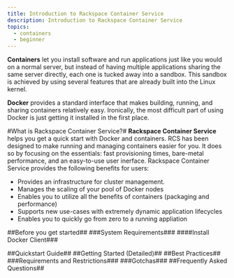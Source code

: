 ```yaml
---
title: Introduction to Rackspace Container Service 
description: Introduction to Rackspace Container Service
topics:
  - containers
  - beginner
---
```




**Containers** let you install software and run applications just like you would on a normal server, but instead of having multiple applications sharing the same server directly, each one is tucked away into a sandbox. This sandbox is achieved by using several features that are already built into the Linux kernel.

**Docker** provides a standard interface that makes building, running, and sharing containers relatively easy. Ironically, the most difficult part of using Docker is just getting it installed in the first place.

#What is Rackspace Container Service?#
**Rackspace Container Service** helps you get a quick start with Docker and containers. RCS has been designed to make running and managing containers easier for you. It does so by focusing on the essentials: fast provisioning times, bare-metal performance, and an easy-to-use user inerface. Rackspace Container Service provides the following benefits for users:

* Provides an infrastructure for cluster management.
* Manages the scaling of your pool of Docker nodes 
* Enables you to utilize all the benefits of containers (packaging and performance)
* Supports new use-cases with extremely dynamic application lifecycles
* Enables you to quickly go from zero to a running appliation 
 
##Before you get started##
###System Requirements###
####Install Docker Client###

##Quickstart Guide##
##Getting Started (Detailed)##
##Best Practices##
###Requirements and Restrictions###
###Gotchas###
##Frequently Asked Questions##




